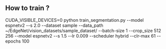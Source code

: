 ## How to train ?

CUDA_VISIBLE_DEVICES=0 python train_segmentation.py --model espnetv2 --s 2.0 --dataset sample --data_path ~/EdgeNet/vision_datasets/sample_dataset/ --batch-size 1 --crop_size 512 256 --model espnetv2 --s 1.5 --lr 0.009 --scheduler hybrid --clr-max 61 --epochs 100
